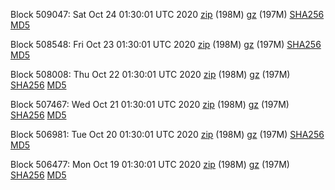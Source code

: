 Block 509047: Sat Oct 24 01:30:01 UTC 2020 [zip](https://files.01coin.io/mainnet/2020-10-24/bootstrap.dat.zip) (198M) [gz](https://files.01coin.io/mainnet/2020-10-24/bootstrap.dat.tar.gz) (197M) [SHA256](https://files.01coin.io/mainnet/2020-10-24/sha256.txt) [MD5](https://files.01coin.io/mainnet/2020-10-24/md5.txt)

Block 508548: Fri Oct 23 01:30:01 UTC 2020 [zip](https://files.01coin.io/mainnet/2020-10-23/bootstrap.dat.zip) (198M) [gz](https://files.01coin.io/mainnet/2020-10-23/bootstrap.dat.tar.gz) (197M) [SHA256](https://files.01coin.io/mainnet/2020-10-23/sha256.txt) [MD5](https://files.01coin.io/mainnet/2020-10-23/md5.txt)

Block 508008: Thu Oct 22 01:30:01 UTC 2020 [zip](https://files.01coin.io/mainnet/2020-10-22/bootstrap.dat.zip) (198M) [gz](https://files.01coin.io/mainnet/2020-10-22/bootstrap.dat.tar.gz) (197M) [SHA256](https://files.01coin.io/mainnet/2020-10-22/sha256.txt) [MD5](https://files.01coin.io/mainnet/2020-10-22/md5.txt)

Block 507467: Wed Oct 21 01:30:01 UTC 2020 [zip](https://files.01coin.io/mainnet/2020-10-21/bootstrap.dat.zip) (198M) [gz](https://files.01coin.io/mainnet/2020-10-21/bootstrap.dat.tar.gz) (197M) [SHA256](https://files.01coin.io/mainnet/2020-10-21/sha256.txt) [MD5](https://files.01coin.io/mainnet/2020-10-21/md5.txt)

Block 506981: Tue Oct 20 01:30:01 UTC 2020 [zip](https://files.01coin.io/mainnet/2020-10-20/bootstrap.dat.zip) (198M) [gz](https://files.01coin.io/mainnet/2020-10-20/bootstrap.dat.tar.gz) (197M) [SHA256](https://files.01coin.io/mainnet/2020-10-20/sha256.txt) [MD5](https://files.01coin.io/mainnet/2020-10-20/md5.txt)

Block 506477: Mon Oct 19 01:30:01 UTC 2020 [zip](https://files.01coin.io/mainnet/2020-10-19/bootstrap.dat.zip) (198M) [gz](https://files.01coin.io/mainnet/2020-10-19/bootstrap.dat.tar.gz) (197M) [SHA256](https://files.01coin.io/mainnet/2020-10-19/sha256.txt) [MD5](https://files.01coin.io/mainnet/2020-10-19/md5.txt)
